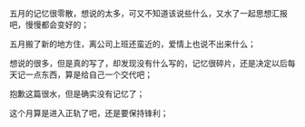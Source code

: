 
五月的记忆很零散，想说的太多，可又不知道该说些什么，又水了一起思想汇报吧，慢慢都会变好的；

<!--more-->

五月搬了新的地方住，离公司上班还蛮近的，爱情上也说不出来什么；

想说的很多，但是真的写了，却发现没有什么写的，记忆很碎片，还是决定以后每天记一点东西，算是给自己一个交代吧；

抱歉这篇很水，但是确实没有记忆了；

这个月算是进入正轨了吧，还是要保持锋利；



